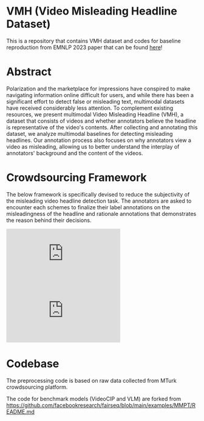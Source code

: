 # VMH (Video Misleading Headline Dataset)

This is a repository that contains VMH dataset and codes for baseline reproduction from EMNLP 2023 paper that can be found [here](https://arxiv.org/abs/2310.13859)! 

# Abstract
Polarization and the marketplace for impressions have conspired to make navigating information online difficult for users, and while there has been a significant effort to detect false or misleading text, multimodal datasets have received considerably less attention. To complement existing resources, we present multimodal Video Misleading Headline (VMH), a dataset that consists of videos and whether annotators believe the headline is representative of the video's contents. After collecting and annotating this dataset, we analyze multimodal baselines for detecting misleading headlines. Our annotation process also focuses on why annotators view a video as misleading, allowing us to better understand the interplay of annotators' background and the content of the videos.

# Crowdsourcing Framework
The below framework is specifically devised to reduce the subjectivity of the misleading video headline detection task. The annotators are asked to encounter each schemes to finalize their label annotations on the misleadingness of the headline and rationale annotations that demonstrates the reason behind their decisions. 

![label_diagram_final.pdf](https://github.com/yysung/VMH/files/13678427/label_diagram_final.pdf)
![rationale_diagram_final.pdf](https://github.com/yysung/VMH/files/13678471/rationale_diagram_final.pdf)

# Codebase
The preprocessing code is based on raw data collected from MTurk crowdsourcing platform.

The code for benchmark models (VideoCIP and VLM) are forked from https://github.com/facebookresearch/fairseq/blob/main/examples/MMPT/README.md


